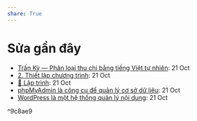 ```yaml
---
share: True
---
```

# Sửa gần đây
- [Trấn Kỳ — Phân loại thu chi bằng tiếng Việt tự nhiên](../%F0%9F%91%8FTr%E1%BA%A5n%20K%E1%BB%B3/index.md#): 21 Oct
- [2. Thiết lập chương trình](../%F0%9F%91%8FTr%E1%BA%A5n%20K%E1%BB%B3/H%C6%B0%E1%BB%9Bng%20d%E1%BA%ABn%20s%E1%BB%AD%20d%E1%BB%A5ng%20Tr%E1%BA%A5n%20K%E1%BB%B3/2.%20Thi%E1%BA%BFt%20l%E1%BA%ADp%20ch%C6%B0%C6%A1ng%20tr%C3%ACnh/index.md#): 21 Oct
- [📜 Lập trình](../%F0%9F%93%9C%20L%E1%BA%ADp%20tr%C3%ACnh/index.md#): 21 Oct
- [phpMyAdmin là công cụ để quản lý cơ sở dữ liệu](../%F0%9F%93%9C%20L%E1%BA%ADp%20tr%C3%ACnh/Web/Web%20%C4%91%E1%BB%99ng/phpMyAdmin%20l%C3%A0%20c%C3%B4ng%20c%E1%BB%A5%20%C4%91%E1%BB%83%20qu%E1%BA%A3n%20l%C3%BD%20c%C6%A1%20s%E1%BB%9F%20d%E1%BB%AF%20li%E1%BB%87u.md#): 21 Oct
- [WordPress là một hệ thống quản lý nội dung](../%F0%9F%93%9C%20L%E1%BA%ADp%20tr%C3%ACnh/Web/Web%20%C4%91%E1%BB%99ng/WordPress%20l%C3%A0%20m%E1%BB%99t%20h%E1%BB%87%20th%E1%BB%91ng%20qu%E1%BA%A3n%20l%C3%BD%20n%E1%BB%99i%20dung.md#): 21 Oct


^9c8ae9

